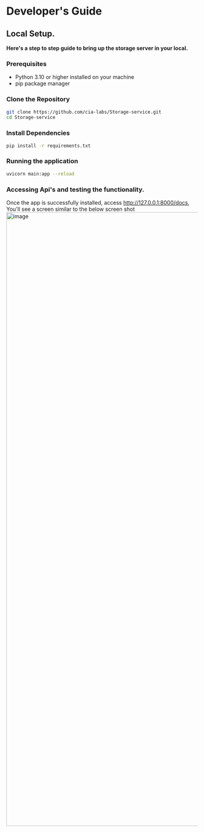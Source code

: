 # Developer's Guide

## Local Setup.
**Here's a step to step guide to bring up the storage server in your local.** 

### Prerequisites

- Python 3.10 or higher installed on your machine
- pip package manager

### Clone the Repository

```bash
git clone https://github.com/cia-labs/Storage-service.git
cd Storage-service
```
### Install Dependencies

```bash
pip install -r requirements.txt
```

### Running the application

```bash
uvicorn main:app --reload
```
### Accessing Api's and testing the functionality. 

Once the app is successfully installed, access http://127.0.0.1:8000/docs, You'll see a screen similar to the below screen shot
<img width="1617" alt="image" src="https://github.com/cia-labs/Storage-service/assets/41864599/e8774034-5a50-4e82-9e4b-c3e84c47bdf9">





